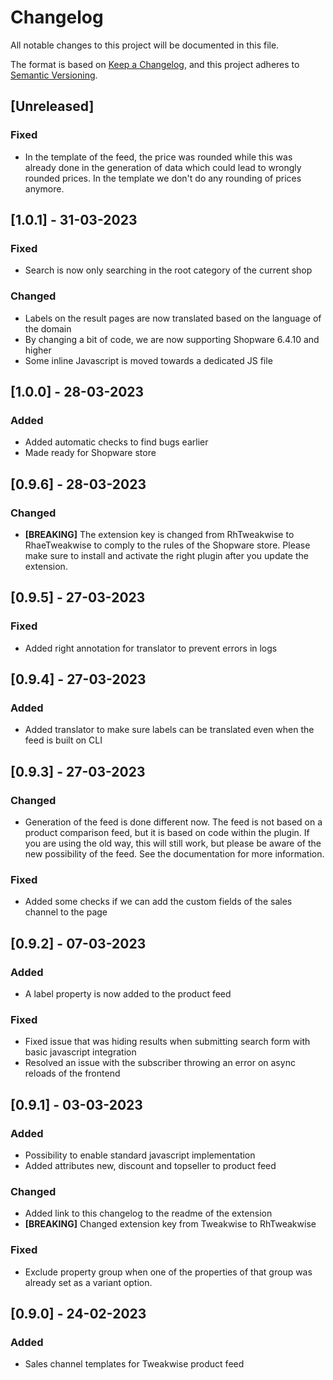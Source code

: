 # Changelog

All notable changes to this project will be documented in this file.

The format is based on [Keep a Changelog](https://keepachangelog.com/en/1.0.0/),
and this project adheres to [Semantic Versioning](https://semver.org/spec/v2.0.0.html).


## [Unreleased]

### Fixed
- In the template of the feed, the price was rounded while this was already done in the generation of data which could lead to wrongly rounded prices. In the template we don't do any rounding of prices anymore.

## [1.0.1] - 31-03-2023

### Fixed
- Search is now only searching in the root category of the current shop

### Changed
- Labels on the result pages are now translated based on the language of the domain
- By changing a bit of code, we are now supporting Shopware 6.4.10 and higher
- Some inline Javascript is moved towards a dedicated JS file


## [1.0.0] - 28-03-2023

### Added
- Added automatic checks to find bugs earlier
- Made ready for Shopware store

## [0.9.6] - 28-03-2023

### Changed
- **[BREAKING]** The extension key is changed from RhTweakwise to RhaeTweakwise to comply to the rules of the Shopware store. Please make sure to install and activate the right plugin after you update the extension. 

## [0.9.5] - 27-03-2023

### Fixed
- Added right annotation for translator to prevent errors in logs 

## [0.9.4] - 27-03-2023

### Added
- Added translator to make sure labels can be translated even when the feed is built on CLI

## [0.9.3] - 27-03-2023

### Changed
- Generation of the feed is done different now. The feed is not based on a product comparison feed, but it is based on code within the plugin. If you are using the old way, this will still work, but please be aware of the new possibility of the feed. See the documentation for more information.

### Fixed
- Added some checks if we can add the custom fields of the sales channel to the page

## [0.9.2] - 07-03-2023

### Added
- A label property is now added to the product feed

### Fixed
- Fixed issue that was hiding results when submitting search form with basic javascript integration
- Resolved an issue with the subscriber throwing an error on async reloads of the frontend

## [0.9.1] - 03-03-2023

### Added
- Possibility to enable standard javascript implementation
- Added attributes new, discount and topseller to product feed

### Changed
- Added link to this changelog to the readme of the extension
- **[BREAKING]** Changed extension key from Tweakwise to RhTweakwise

### Fixed
- Exclude property group when one of the properties of that group was already set as a variant option.

## [0.9.0] - 24-02-2023

### Added
- Sales channel templates for Tweakwise product feed
